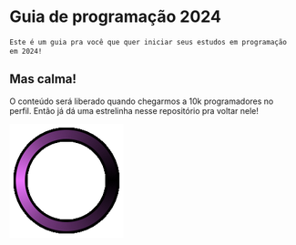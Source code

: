 # Guia de programação 2024

```
Este é um guia pra você que quer iniciar seus estudos em programação em 2024!
```

## Mas calma!

O conteúdo será liberado quando chegarmos a 10k programadores no perfil. Então já dá uma estrelinha nesse repositório pra voltar nele!

![load](loading.gif)